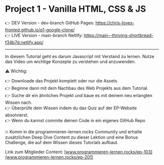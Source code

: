 # Project 1 - Vanilla HTML, CSS & JS

👉 DEV Version - dev-branch GitHub Pages: https://chris-loves-fronted.github.io/p1-google-clone/ <br />
👉 LIVE Version - main-branch Netlify: https://main--thriving-shortbread-f34b7d.netlify.app/

---

In diesem Tutorial geht es darum Javascript mit Verstand zu lernen. Nutze das Video um wichtige
Konzepte zu verstehen und anzuwenden.

⚠️ Wichtig:

👉 Downloade das Projekt komplett oder nur die Assets<br /> 👉 Beginne dann mit dem Nachbau des Web
Projekts aus dem Tutorial.<br /> 👉 Suche dir ein ähnliches Projekt und baue es mit deinem neu
erlangten Wissen nach.<br /> 👉 Überprüfe dein Wissen indem du das Quiz auf der EP-Website
absolvierst.<br /> 👉 Wenn du kannst commite deinen Code in ein eigenes GitHub Repo<br />

🔥 Komm in die programmieren-lernen.rocks Community und erhalte zusätzlichen Deep Dive Content zu
dieser Lektion und eine Bonus Challenge, die auf dem Wissen dieses Tutorials aufbaut.

Link zum Mitglieder Content:
[www.programmieren-lernen.rocks/ep-103](www.programmieren-lernen.rocks/ep-201)

